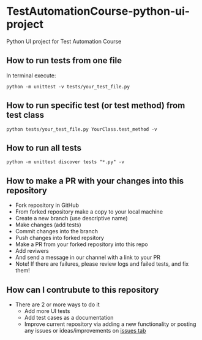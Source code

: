 # TestAutomationCourse-python-ui-project

Python UI project for Test Automation Course

## How to run tests from one file

In terminal execute:

```
python -m unittest -v tests/your_test_file.py
```

## How to run specific test (or test method) from test class

```
python tests/your_test_file.py YourClass.test_method -v
```

## How to run all tests
```
python -m unittest discover tests "*.py" -v
```

## How to make a PR with your changes into this repository

- Fork repository in GitHub
- From forked repository make a copy to your local machine
- Create a new branch (use descriptive name)
- Make changes (add tests)
- Commit changes into the branch
- Push changes into forked repsitory
- Make a PR from your forked repository into this repo
- Add reviwers 
- And send a message in our channel with a link to your PR
- Note! If there are failures, please review logs and failed tests, and fix them!

## How can I contrubute to this repository

- There are 2 or more ways to do it
  - Add more UI tests
  - Add test cases as a documentation
  - Improve current repository via adding a new functionality or posting any issues or ideas/improvements on [issues tab](https://github.com/BurhanH/TestAutomationCourse-python-ui-project/issues)
